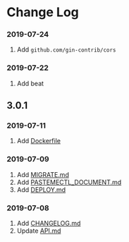 # Change Log

### 2019-07-24

1. Add `github.com/gin-contrib/cors`

### 2019-07-22

1. Add beat

## 3.0.1

### 2019-07-11

1. Add [Dockerfile](./Dockerfile)

### 2019-07-09

1. Add [MIGRATE.md](./MIGRATE.md)
2. Add [PASTEMECTL_DOCUMENT.md](./PASTEMECTL_DOCUMENT.md)
3. Add [DEPLOY.md](./DEPLOY.md)

### 2019-07-08

1. Add [CHANGELOG.md](./CHANGELOG.md)
2. Update [API.md](./API.md)
